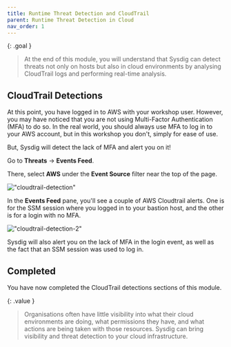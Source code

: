 ```yaml
---
title: Runtime Threat Detection and CloudTrail
parent: Runtime Threat Detection in Cloud
nav_order: 1
---
```


{: .goal }
> At the end of this module, you will understand that Sysdig can detect threats not only on hosts but also in cloud environments by analysing CloudTrail logs and performing real-time analysis.

## CloudTrail Detections

At this point, you have logged in to AWS with your workshop user. However, you may have noticed that you are not using Multi-Factor Authentication (MFA) to do so. In the real world, you should always use MFA to log in to your AWS account, but in this workshop you don't, simply for ease of use.

But, Sysdig will detect the lack of MFA and alert you on it!

Go to **Threats** -> **Events Feed**.

There, select **AWS** under the **Event Source** filter near the top of the page.

!["cloudtrail-detection"]({{site.baseurl}}/assets/images/aws-no-mfa-alert.png)

In the **Events Feed** pane, you'll see a couple of AWS Cloudtrail alerts. One is for the SSM session where you logged in to your bastion host, and the other is for a login with no MFA.

!["cloudtrail-detection-2"]({{site.baseurl}}/assets/images/aws-no-mfa-alert2.png)

Sysdig will also alert you on the lack of MFA in the login event, as well as the fact that an SSM session was used to log in.

## Completed

You have now completed the CloudTrail detections sections of this module.

{: .value }
> Organisations often have little visibility into what their cloud environments are doing, what permissions they have, and what actions are being taken with those resources. Sysdig can bring visibility and threat detection to your cloud infrastructure.
